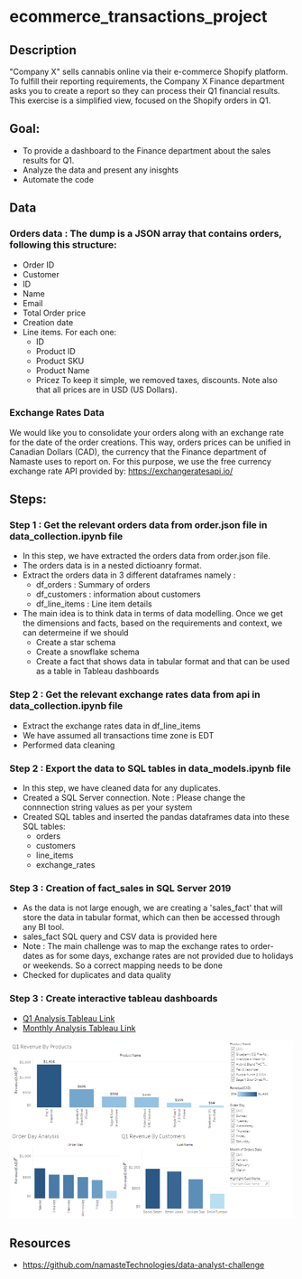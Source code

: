 # ecommerce_transactions_project

## Description
"Company X" sells cannabis online via their e-commerce Shopify platform. To fulfill their reporting requirements, the Company X Finance department asks you to create a report so they can process their Q1 financial results. This exercise is a simplified view, focused on the Shopify orders in Q1.

## Goal: 
* To provide a dashboard to the Finance department about the sales results for Q1.
* Analyze the data and present any inisghts
* Automate the code

## Data
### Orders data : The dump is a JSON array that contains orders, following this structure:

* Order ID
* Customer
* ID
* Name
* Email
* Total Order price
* Creation date
* Line items. For each one:
  * ID
  * Product ID
  * Product SKU
  * Product Name
  * Pricez
To keep it simple, we removed taxes, discounts. Note also that all prices are in USD (US Dollars).

### Exchange Rates Data 
We would like you to consolidate your orders along with an exchange rate for the date of the order creations. This way, orders prices can be unified in Canadian Dollars (CAD), the currency that the Finance department of Namaste uses to report on.
For this purpose, we use the free currency exchange rate API provided by: https://exchangeratesapi.io/

## Steps:

### Step 1 : Get the relevant orders data from order.json file in data_collection.ipynb file
* In this step, we have extracted the orders data from order.json file.
* The orders data is in a nested dictioanry format.
* Extract the orders data in 3 different dataframes namely :
  * df_orders : Summary of orders
  * df_customers : information about customers
  * df_line_items : Line item details
* The main idea is to think data in terms of data modelling. Once we get the dimensions and facts, based on the requirements and context, we can determeine if we should 
  * Create a star schema
  * Create a snowflake schema
  * Create a fact that shows data in tabular format and that can be used as a table in Tableau dashboards

### Step 2 : Get the relevant exchange rates data from api in data_collection.ipynb file
* Extract the exchange rates data in df_line_items 
* We have assumed all transactions time zone is EDT
* Performed data cleaning

### Step 2 : Export the data to SQL tables in data_models.ipynb file
* In this step, we have cleaned data for any duplicates.
* Created a SQL Server connection. Note : Please change the connnection string values as per your system
* Created SQL tables and inserted the pandas dataframes data into these SQL tables:
  * orders
  * customers
  * line_items
  * exchange_rates
 
 ### Step 3 : Creation of fact_sales in SQL Server 2019
* As the data is not large enough, we are creating a 'sales_fact' that will store the data in tabular format, which can then be accessed through any BI tool. 
* sales_fact SQL query and CSV data is provided here
* Note : The main challenge was to map the exchange rates to order-dates as for some days, exchange rates are not provided due to holidays or weekends. So a correct mapping needs to be done
* Checked for duplicates and data quality

### Step 3 : Create interactive tableau dashboards
* [Q1 Analysis Tableau Link](https://public.tableau.com/profile/rachitjauhari#!/vizhome/e-commerce_analysis/Q1Dashboard?publish=yes)
* [Monthly Analysis Tableau Link](https://public.tableau.com/profile/rachitjauhari#!/vizhome/e-commerce_analysisMonthly/MonthlyDashboard?publish=yes)

![](https://github.com/rachitj/ecommerce_transactions_project/blob/master/q1_analysis.png)

## Resources
* https://github.com/namasteTechnologies/data-analyst-challenge


